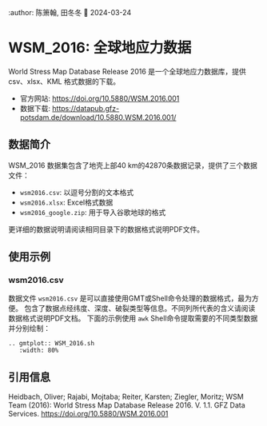 :author: 陈箫翰, 田冬冬
:date: 2024-03-24

# WSM_2016: 全球地应力数据

World Stress Map Database Release 2016 是一个全球地应力数据库，提供 csv、xlsx、KML 格式数据的下载。

- 官方网站: <https://doi.org/10.5880/WSM.2016.001>
- 数据下载: <https://datapub.gfz-potsdam.de/download/10.5880.WSM.2016.001/>

## 数据简介

WSM_2016 数据集包含了地壳上部40 km的42870条数据记录，提供了三个数据文件：

- `wsm2016.csv`: 以逗号分割的文本格式
- `wsm2016.xlsx`: Excel格式数据
- `wsm2016_google.zip`: 用于导入谷歌地球的格式

更详细的数据说明请阅读相同目录下的数据格式说明PDF文件。

## 使用示例

### wsm2016.csv

数据文件 `wsm2016.csv` 是可以直接使用GMT或Shell命令处理的数据格式，最为方便。
包含了数据点经纬度、深度、破裂类型等信息。不同列所代表的含义请阅读数据格式说明PDF文档。
下面的示例使用 `awk` Shell命令提取需要的不同类型数据并分别绘制：

```{eval-rst}
.. gmtplot:: WSM_2016.sh
   :width: 80%
```

## 引用信息

Heidbach, Oliver; Rajabi, Mojtaba; Reiter, Karsten; Ziegler, Moritz; WSM Team (2016): World Stress Map Database Release 2016. V. 1.1. GFZ Data Services. <https://doi.org/10.5880/WSM.2016.001>
